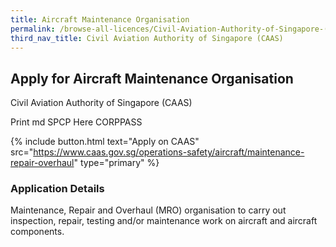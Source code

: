 ```yaml
---
title: Aircraft Maintenance Organisation
permalink: /browse-all-licences/Civil-Aviation-Authority-of-Singapore-(CAAS)/Aircraft-Maintenance-Organisation
third_nav_title: Civil Aviation Authority of Singapore (CAAS)
---
```


## Apply for Aircraft Maintenance Organisation

Civil Aviation Authority of Singapore (CAAS)

Print md SPCP Here CORPPASS

{% include button.html text="Apply on CAAS" src="https://www.caas.gov.sg/operations-safety/aircraft/maintenance-repair-overhaul" type="primary" %}

### Application Details

<p>Maintenance, Repair and Overhaul (MRO) organisation to carry out inspection, repair, testing and/or maintenance work on aircraft and aircraft components.</p>

